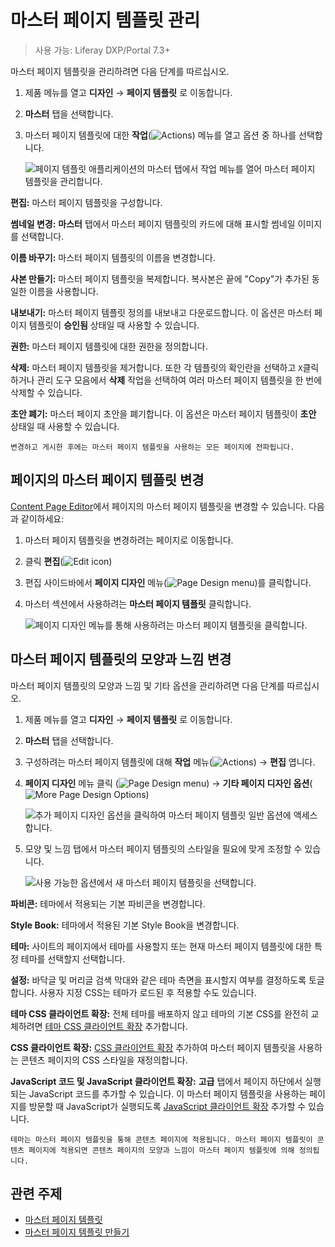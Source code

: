 # 마스터 페이지 템플릿 관리

> 사용 가능: Liferay DXP/Portal 7.3+

마스터 페이지 템플릿을 관리하려면 다음 단계를 따르십시오.

1. 제품 메뉴를 열고 **디자인** &rarr; **페이지 템플릿** 로 이동합니다.
1. **마스터** 탭을 선택합니다.
1. 마스터 페이지 템플릿에 대한 **작업**(![Actions](./../../../images/icon-actions.png)) 메뉴를 열고 옵션 중 하나를 선택합니다.

    ![페이지 템플릿 애플리케이션의 마스터 탭에서 작업 메뉴를 열어 마스터 페이지 템플릿을 관리합니다.](./managing-master-page-templates/images/01.png)

**편집:** 마스터 페이지 템플릿을 구성합니다.

**썸네일 변경:** **마스터** 탭에서 마스터 페이지 템플릿의 카드에 대해 표시할 썸네일 이미지를 선택합니다.

**이름 바꾸기:** 마스터 페이지 템플릿의 이름을 변경합니다.

**사본 만들기:** 마스터 페이지 템플릿을 복제합니다. 복사본은 끝에 "Copy"가 추가된 동일한 이름을 사용합니다.

**내보내기:** 마스터 페이지 템플릿 정의를 내보내고 다운로드합니다. 이 옵션은 마스터 페이지 템플릿이 **승인됨** 상태일 때 사용할 수 있습니다.

**권한:** 마스터 페이지 템플릿에 대한 권한을 정의합니다.

**삭제:** 마스터 페이지 템플릿을 제거합니다. 또한 각 템플릿의 확인란을 선택하고 `X`클릭하거나 관리 도구 모음에서 **삭제** 작업을 선택하여 여러 마스터 페이지 템플릿을 한 번에 삭제할 수 있습니다.

**초안 폐기:** 마스터 페이지 초안을 폐기합니다. 이 옵션은 마스터 페이지 템플릿이 **초안** 상태일 때 사용할 수 있습니다.

```{note}
변경하고 게시한 후에는 마스터 페이지 템플릿을 사용하는 모든 페이지에 전파됩니다.
```

## 페이지의 마스터 페이지 템플릿 변경

[Content Page Editor](../using-content-pages/content-page-editor-ui-reference.md)에서 페이지의 마스터 페이지 템플릿을 변경할 수 있습니다. 다음과 같이하세요:

1. 마스터 페이지 템플릿을 변경하려는 페이지로 이동합니다.
1. 클릭 **편집**(![Edit icon](../../../images/icon-edit.png))
1. 편집 사이드바에서 **페이지 디자인** 메뉴(![Page Design menu](../../../images/icon-format.png))를 클릭합니다.
1. 마스터 섹션에서 사용하려는 **마스터 페이지 템플릿** 클릭합니다.

   ![페이지 디자인 메뉴를 통해 사용하려는 마스터 페이지 템플릿을 클릭합니다.](./managing-master-page-templates/images/03.png)

## 마스터 페이지 템플릿의 모양과 느낌 변경

마스터 페이지 템플릿의 모양과 느낌 및 기타 옵션을 관리하려면 다음 단계를 따르십시오.

1. 제품 메뉴를 열고 **디자인** &rarr; **페이지 템플릿** 로 이동합니다.

1. **마스터** 탭을 선택합니다.

1. 구성하려는 마스터 페이지 템플릿에 대해 **작업** 메뉴(![Actions](./../../../images/icon-actions.png)) &rarr; **편집** 엽니다.

1. **페이지 디자인** 메뉴 클릭 (![Page Design menu](../../../images/icon-format.png)) &rarr; **기타 페이지 디자인 옵션**(![More Page Design Options](../../../images/icon-cog3.png))

   ![추가 페이지 디자인 옵션을 클릭하여 마스터 페이지 템플릿 일반 옵션에 액세스합니다.](./managing-master-page-templates/images/06.png)

1. 모양 및 느낌 탭에서 마스터 페이지 템플릿의 스타일을 필요에 맞게 조정할 수 있습니다.

    ![사용 가능한 옵션에서 새 마스터 페이지 템플릿을 선택합니다.](./managing-master-page-templates/images/05.png)

**파비콘:** 테마에서 적용되는 기본 파비콘을 변경합니다.

**Style Book:** 테마에서 적용된 기본 Style Book을 변경합니다.

**테마:** 사이트의 페이지에서 테마를 사용할지 또는 현재 마스터 페이지 템플릿에 대한 특정 테마를 선택할지 선택합니다.

**설정:** 바닥글 및 머리글 검색 막대와 같은 테마 측면을 표시할지 여부를 결정하도록 토글합니다. 사용자 지정 CSS는 테마가 로드된 후 적용할 수도 있습니다.

**테마 CSS 클라이언트 확장:** 전체 테마를 배포하지 않고 테마의 기본 CSS를 완전히 교체하려면 [테마 CSS 클라이언트 확장](../../../building-applications/client-extensions/front-end-client-extensions.md#theme-css-client-extensions) 추가합니다.

**CSS 클라이언트 확장:** [CSS 클라이언트 확장](../../../building-applications/client-extensions/front-end-client-extensions.md#css-client-extensions) 추가하여 마스터 페이지 템플릿을 사용하는 콘텐츠 페이지의 CSS 스타일을 재정의합니다.

**JavaScript 코드 및 JavaScript 클라이언트 확장:** **고급** 탭에서 페이지 하단에서 실행되는 JavaScript 코드를 추가할 수 있습니다. 이 마스터 페이지 템플릿을 사용하는 페이지를 방문할 때 JavaScript가 실행되도록 [JavaScript 클라이언트 확장](../../../building-applications/client-extensions/front-end-client-extensions.md#javascript-client-extensions) 추가할 수 있습니다.

```{note}
테마는 마스터 페이지 템플릿을 통해 콘텐츠 페이지에 적용됩니다. 마스터 페이지 템플릿이 콘텐츠 페이지에 적용되면 콘텐츠 페이지의 모양과 느낌이 마스터 페이지 템플릿에 의해 정의됩니다.
```

## 관련 주제

- [마스터 페이지 템플릿](./master-page-templates.md)
- [마스터 페이지 템플릿 만들기](./creating-a-master-page-template.md)
